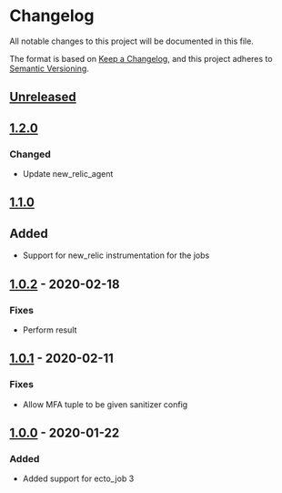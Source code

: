 # Changelog

All notable changes to this project will be documented in this file.

The format is based on [Keep a Changelog](https://keepachangelog.com/en/1.0.0/),
and this project adheres to [Semantic Versioning](https://semver.org/spec/v2.0.0.html).

## [Unreleased]

## [1.2.0]

### Changed

- Update new_relic_agent

## [1.1.0]

## Added

- Support for new_relic instrumentation for the jobs

## [1.0.2] - 2020-02-18

### Fixes

- Perform result

## [1.0.1] - 2020-02-11

### Fixes

- Allow MFA tuple to be given sanitizer config

## [1.0.0] - 2020-01-22

### Added

- Added support for ecto_job 3

[Unreleased]: https://github.com/rai200890/ecto-job-scheduler/compare/v1.2.0...HEAD
[1.2.0]: https://github.com/rai200890/ecto-job-scheduler/compare/v1.1.0...1.2.0
[1.1.0]: https://github.com/rai200890/ecto-job-scheduler/compare/v1.0.2...1.1.0
[1.0.2]: https://github.com/rai200890/ecto-job-scheduler/compare/v1.0.1...v1.0.2
[1.0.1]: https://github.com/rai200890/ecto-job-scheduler/compare/v1.0.0...v1.0.1
[1.0.0]: https://github.com/rai200890/ecto-job-scheduler/compare/v0.7.0...v1.0.0
